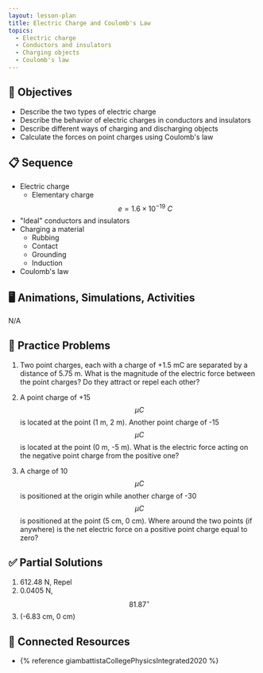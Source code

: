 ```yaml
---
layout: lesson-plan
title: Electric Charge and Coulomb's Law
topics:
  - Electric charge
  - Conductors and insulators
  - Charging objects
  - Coulomb's law
---
```


## 🎯 Objectives

* Describe the two types of electric charge
* Describe the behavior of electric charges in conductors and insulators
* Describe different ways of charging and discharging objects
* Calculate the forces on point charges using Coulomb's law

## 📋 Sequence

* Electric charge
  * Elementary charge $$e = 1.6 \times 10^{-19} \: C$$
* "Ideal" conductors and insulators
* Charging a material
  * Rubbing
  * Contact
  * Grounding
  * Induction
* Coulomb's law

## 🖥️ Animations, Simulations, Activities

N/A

## 📝 Practice Problems

1. Two point charges, each with a charge of +1.5 mC are separated by a distance of 5.75 m. What is the magnitude of the electric force between the point charges? Do they attract or repel each other?

1. A point charge of +15 $$\mu C$$ is located at the point (1 m, 2 m). Another point charge of -15 $$\mu C$$ is located at the point (0 m, -5 m). What is the electric force acting on the negative point charge from the positive one?

1. A charge of 10 $$\mu C$$ is positioned at the origin while another charge of -30 $$\mu C$$ is positioned at the point (5 cm, 0 cm). Where around the two points (if anywhere) is the net electric force on a positive point charge equal to zero?

## ✅ Partial Solutions

1. 612.48 N, Repel
1. 0.0405 N, $$81.87^\circ$$
1. (-6.83 cm, 0 cm)

## 📘 Connected Resources

* {% reference giambattistaCollegePhysicsIntegrated2020 %}
